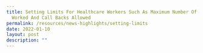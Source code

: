 ```yaml
---
title: Setting Limits For Healthcare Workers Such As Maximum Number Of Hours
  Worked And Call Backs Allowed
permalink: /resources/news-highlights/setting-limits
date: 2022-01-10
layout: post
description: ""
---
```


